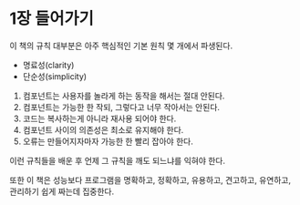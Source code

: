 # 1장 들어가기

이 책의 규칙 대부분은 아주 핵심적인 기본 원칙 몇 개에서 파생된다.

* 명료성(clarity)
* 단순성(simplicity)

1. 컴포넌트는 사용자를 놀라게 하는 동작을 해서는 절대 안된다.
2. 컴포넌트는 가능한 한 작되, 그렇다고 너무 작아서는 안된다.
3. 코드는 복사하는게 아니라 재사용 되어야 한다.
4. 컴포넌트 사이의 의존성은 최소로 유지해야 한다.
5. 오류는 만들어지자마자 가능한 한 빨리 잡아야 한다.

이런 규칙들을 배운 후 언제 그 규칙을 깨도 되느냐를 익혀야 한다.

또한 이 책은 성능보다 프로그램을 명확하고, 정확하고, 유용하고, 견고하고, 유연하고, 관리하기 쉽게 짜는데 집중한다.
